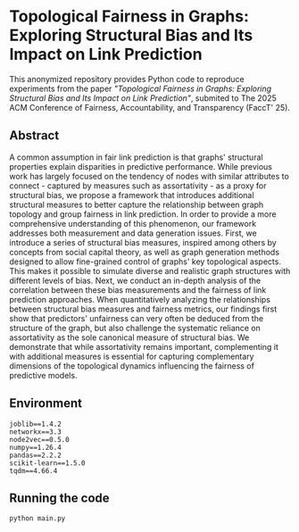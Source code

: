 # Topological Fairness in Graphs: Exploring Structural Bias and Its Impact on Link Prediction

This anonymized repository provides Python code to reproduce experiments from the paper _"Topological Fairness in Graphs: Exploring Structural Bias and Its Impact on Link Prediction"_, submited to The 2025 ACM Conference of Fairness, Accountability, and Transparency (FaccT' 25).

## Abstract

A common assumption in fair link prediction is that graphs' structural properties explain disparities in predictive performance. While previous work has largely focused on the tendency of nodes with similar attributes to connect - captured by measures such as assortativity - as a proxy for structural bias, we propose a framework that introduces additional structural measures to better capture the relationship between graph topology and group fairness in link prediction. In order to provide a more comprehensive understanding of this phenomenon, our framework addresses both measurement and data generation issues. First, we introduce a series of structural bias measures, inspired among others by concepts from social capital theory, as well as graph generation methods designed to allow fine-grained control of graphs' key topological aspects. This makes it possible to simulate diverse and realistic graph structures with different levels of bias. Next, we conduct an in-depth analysis of the correlation between these bias measurements and the fairness of link prediction approaches. When quantitatively analyzing the relationships between structural bias measures and fairness metrics, our findings first show that predictors' unfairness can very often be deduced from the structure of the graph, but also challenge the systematic reliance on assortativity as the sole canonical measure of structural bias. We demonstrate that while assortativity remains important, complementing it with additional measures is essential for capturing complementary dimensions of the topological dynamics influencing the fairness of predictive models.

## Environment
```
joblib==1.4.2
networkx==3.3
node2vec==0.5.0
numpy==1.26.4
pandas==2.2.2
scikit-learn==1.5.0
tqdm==4.66.4
```

## Running the code

```
python main.py
```
